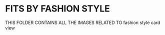 <h1> FITS BY FASHION STYLE</h1>
<p1>THIS FOLDER CONTAINS ALL THE IMAGES RELATED TO fashion style card view</p1>
